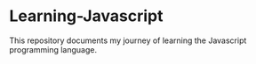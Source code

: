 # Learning-Javascript
This repository documents my journey of learning the Javascript programming language.
